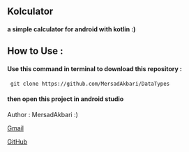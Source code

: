 ## Kolculator
#### a simple calculator for android with kotlin :)

## How to Use :
   #### Use this command in terminal to download this repository :
	 git clone https://github.com/MersadAkbari/DataTypes
   #### then open this project in android studio

 Author : MersadAkbari :)
 
[Gmail](Mersad23Akbari@gmail.com)

[GitHub](github.com/MersadAkbari)
